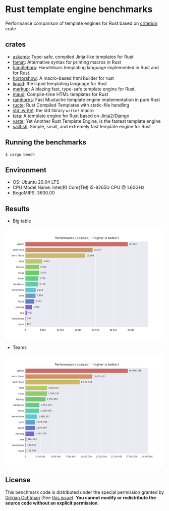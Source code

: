 # Rust template engine benchmarks

Performance comparison of template engines for Rust based on [criterion](https://github.com/bheisler/criterion.rs) crate

## crates

- [askama](https://github.com/djc/askama): Type-safe, compiled Jinja-like templates for Rust
- [fomat](https://github.com/krdln/fomat-macros): Alternative syntax for printing macros in Rust
- [handlebars](https://github.com/sunng87/handlebars-rust): Handlebars templating language implemented in Rust and for Rust.
- [horrorshow](https://github.com/Stebalien/horrorshow-rs): A macro-based html builder for rust
- [liquid](https://github.com/cobalt-org/liquid-rust): the liquid templating language for Rust
- [markup](https://github.com/utkarshkukreti/markup.rs): A blazing fast, type-safe template engine for Rust.
- [maud](https://github.com/lambda-fairy/maud): Compile-time HTML templates for Rust
- [ramhorns](https://github.com/maciejhirsz/ramhorns): Fast Mustache template engine implementation in pure Rust
- [ructe](https://github.com/kaj/ructe): Rust Compiled Templates with static-file handling
- [std::write!](https://doc.rust-lang.org/std/macro.write.html): the std library `write!` macro
- [tera](https://github.com/Keats/tera): A template engine for Rust based on Jinja2/Django
- [yarte](https://github.com/botika/yarte): Yet Another Rust Template Engine, is the fastest template engine
- [sailfish](https://github.com/Kogia-sima/sailfish): Simple, small, and extremely fast template engine for Rust

## Running the benchmarks

```console
$ cargo bench
```

## Environment

- OS: Ubuntu 20.04 LTS
- CPU Model Name: Intel(R) Core(TM) i5-8265U CPU @ 1.60GHz
- BogoMIPS: 3600.00

## Results

- Big table

![Big table](./bigtable.png)

- Teams

![Teams](./teams.png)

## License

This benchmark code is distributed under the special permission granted by [Dirkjan Ochtman](https://github.com/djc) (See [this issue](https://github.com/djc/template-benchmarks-rs/issues/26)).
**You cannot modify or redistribute the source code without an explicit permission**.
